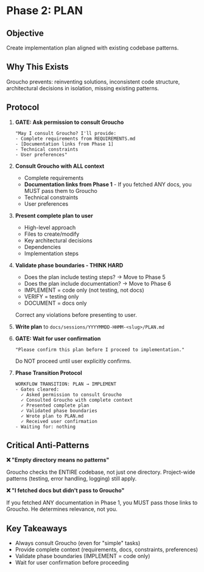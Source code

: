# Phase 2: PLAN

## Objective

Create implementation plan aligned with existing codebase patterns.

## Why This Exists

Groucho prevents: reinventing solutions, inconsistent code structure, architectural decisions in isolation, missing existing patterns.

## Protocol

1. **GATE: Ask permission to consult Groucho**
   ```
   "May I consult Groucho? I'll provide:
   - Complete requirements from REQUIREMENTS.md
   - [Documentation links from Phase 1]
   - Technical constraints
   - User preferences"
   ```

2. **Consult Groucho with ALL context**
   - Complete requirements
   - **Documentation links from Phase 1** - If you fetched ANY docs, you MUST pass them to Groucho
   - Technical constraints
   - User preferences

3. **Present complete plan to user**
   - High-level approach
   - Files to create/modify
   - Key architectural decisions
   - Dependencies
   - Implementation steps

4. **Validate phase boundaries - THINK HARD**
   - Does the plan include testing steps? → Move to Phase 5
   - Does the plan include documentation? → Move to Phase 6
   - IMPLEMENT = code only (not testing, not docs)
   - VERIFY = testing only
   - DOCUMENT = docs only

   Correct any violations before presenting to user.

5. **Write plan** to `docs/sessions/YYYYMMDD-HHMM-<slug>/PLAN.md`

6. **GATE: Wait for user confirmation**
   ```
   "Please confirm this plan before I proceed to implementation."
   ```
   Do NOT proceed until user explicitly confirms.

7. **Phase Transition Protocol**
   ```
   WORKFLOW TRANSITION: PLAN → IMPLEMENT
   - Gates cleared:
     ✓ Asked permission to consult Groucho
     ✓ Consulted Groucho with complete context
     ✓ Presented complete plan
     ✓ Validated phase boundaries
     ✓ Wrote plan to PLAN.md
     ✓ Received user confirmation
   - Waiting for: nothing
   ```

## Critical Anti-Patterns

**❌ "Empty directory means no patterns"**

Groucho checks the ENTIRE codebase, not just one directory. Project-wide patterns (testing, error handling, logging) still apply.

**❌ "I fetched docs but didn't pass to Groucho"**

If you fetched ANY documentation in Phase 1, you MUST pass those links to Groucho. He determines relevance, not you.

## Key Takeaways

- Always consult Groucho (even for "simple" tasks)
- Provide complete context (requirements, docs, constraints, preferences)
- Validate phase boundaries (IMPLEMENT = code only)
- Wait for user confirmation before proceeding

